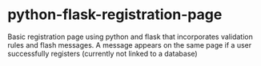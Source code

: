 # python-flask-registration-page
Basic registration page using python and flask that incorporates validation rules and flash messages. A message appears on the same page if a user successfully registers (currently not linked to a database)
